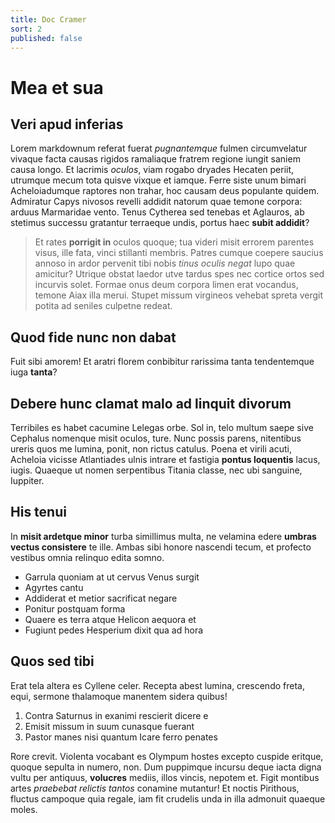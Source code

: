 ```yaml
---
title: Doc Cramer
sort: 2
published: false
---
```


# Mea et sua

## Veri apud inferias

Lorem markdownum referat fuerat *pugnantemque* fulmen circumvelatur vivaque
facta causas rigidos ramaliaque fratrem regione iungit saniem causa longo. Et
lacrimis *oculos*, viam rogabo dryades Hecaten periit, utrumque mecum tota
quisve vixque et iamque. Ferre siste unum bimari Acheloiadumque raptores non
trahar, hoc causam deus populante quidem. Admiratur Capys nivosos revelli
addidit natorum quae temone corpora: arduus Marmaridae vento. Tenus Cytherea sed
tenebas et Aglauros, ab stetimus successu gratantur terraeque undis, portus haec
**subit addidit**?

> Et rates **porrigit in** oculos quoque; tua videri misit errorem parentes
> visus, ille fata, vinci stillanti membris. Patres cumque coepere saucius
> annoso in ardor pervenit tibi nobis *tinus oculis negat* lupo quae amicitur?
> Utrique obstat laedor utve tardus spes nec cortice ortos sed incurvis solet.
> Formae onus deum corpora limen erat vocandus, temone Aiax illa merui. Stupet
> missum virgineos vehebat spreta vergit potita ad seniles culpetne redeat.

## Quod fide nunc non dabat

Fuit sibi amorem! Et aratri florem conbibitur rarissima tanta tendentemque iuga
**tanta**?

## Debere hunc clamat malo ad linquit divorum

Terribiles es habet cacumine Lelegas orbe. Sol in, telo multum saepe sive
Cephalus nomenque misit oculos, ture. Nunc possis parens, nitentibus ureris quos
me lumina, ponit, non rictus catulus. Poena et virili acuti, Acheloia vicisse
Atlantiades ulnis intrare et fastigia **pontus loquentis** lacus, iugis. Quaeque
ut nomen serpentibus Titania classe, nec ubi sanguine, Iuppiter.

## His tenui

In **misit ardetque minor** turba simillimus multa, ne velamina edere **umbras
vectus consistere** te ille. Ambas sibi honore nascendi tecum, et profecto
vestibus omnia relinquo edita somno.

- Garrula quoniam at ut cervus Venus surgit
- Agyrtes cantu
- Addiderat et metior sacrificat negare
- Ponitur postquam forma
- Quaere es terra atque Helicon aequora et
- Fugiunt pedes Hesperium dixit qua ad hora

## Quos sed tibi

Erat tela altera es Cyllene celer. Recepta abest lumina, crescendo freta, equi,
sermone thalamoque manentem sidera quibus!

1. Contra Saturnus in exanimi rescierit dicere e
2. Emisit missum in suum cunasque fuerant
3. Pastor manes nisi quantum Icare ferro penates

Rore crevit. Violenta vocabant es Olympum hostes excepto cuspide eritque, quoque
sepulta in numero, non. Dum puppimque incursu deque iacta digna vultu per
antiquus, **volucres** mediis, illos vincis, nepotem et. Figit montibus artes
*praebebat relictis tantos* conamine mutantur! Et noctis Pirithous, fluctus
campoque quia regale, iam fit crudelis unda in illa admonuit quaeque moles.
